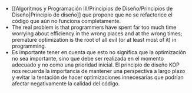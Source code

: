 - [[Algoritmos y Programación III/Principios de Diseño/Principios de Diseño|Principio de diseño]] que propone que no se refactorice el código que aún no funciona completamente. 
- The real problem is that programmers have spent far too much time worrying about efficiency in the wrong places and at the wrong times; premature optimization is the root of all evil (or at least most of it) in programming.
- Es importante tener en cuenta que esto no significa que la optimización no sea importante, sino que debe ser realizada en el momento adecuado y no como una prioridad inicial. El principio de diseño KOP nos recuerda la importancia de mantener una perspectiva a largo plazo y evitar la tentación de hacer optimizaciones innecesarias que podrían afectar negativamente la calidad del código.